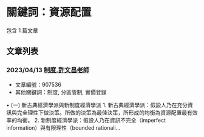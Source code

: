 # 關鍵詞：資源配置

包含 1 篇文章

## 文章列表

### 2023/04/13 [制度,許文昌老師](../../articles/907536_%E5%88%B6%E5%BA%A6%2C%E8%A8%B1%E6%96%87%E6%98%8C%E8%80%81%E5%B8%AB.md)
- 文章編號：907536
- 其他關鍵詞：制度, 分區管制, 實價登錄

• (一) 新古典經濟學派與新制度經濟學派 1. 新古典經濟學派：假設人乃在充分資訊與完全理性下做決策。所做的決策為最佳決策，所形成的均衡為資源配置最有效率的均衡。 2. 新制度經濟學派：假設人乃在資訊不完全（imperfect information）與有限理性（bounded rationali...
